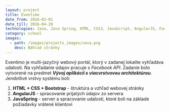 ```yaml
---
layout: project
title: Eventimo
date_from: 2016-02-01
date_till: 2016-04-20
technologies: Java, Java Spring, HTML, CSS3, JavaScript, AngularJS, Facebook API, Bootstrap, RestFull
category: school
images:
  - path: /images/projects_images/vava.png
    desc: Náhlad stránky
---
```

Eventimo je multi-jazyčný webový portál, ktorý v zadanej lokalite vyhľadáva udalosti. Na vyhľadanie údajov pracuje s _Facebook API_. Zadanie bolo vytvorené na predmet **_Vývoj aplikácií s viacvrstvovou architektúrou_**. Jendotlivé vrstvy systému boli:
1. **HTML + CSS + Bootstrap** - štruktúra a vzhľad webovej stránky
2. **AngularJS** - spracovanie prijatých údajov zo servera
3. **JavaSpring** - server a spracovanie udalostí, ktoré boli na základe požiadavky vrátené klientovi